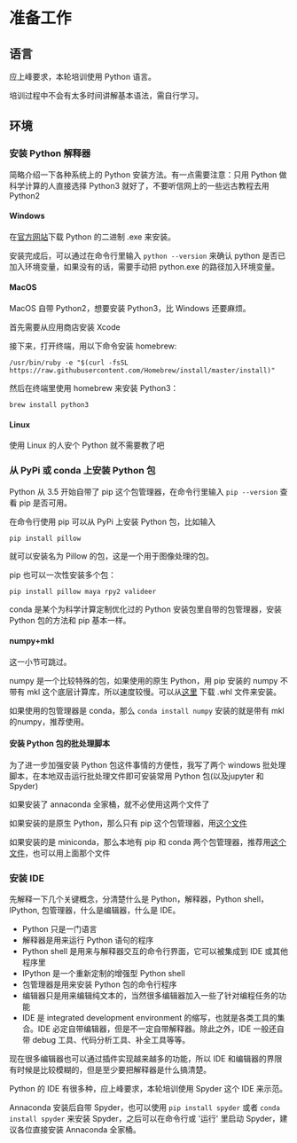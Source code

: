 # 准备工作

## 语言

应上峰要求，本轮培训使用 Python 语言。

培训过程中不会有太多时间讲解基本语法，需自行学习。

## 环境

### 安装 Python 解释器

简略介绍一下各种系统上的 Python 安装方法。有一点需要注意：只用 Python 做科学计算的人直接选择 Python3 就好了，不要听信网上的一些远古教程去用 Python2

#### Windows

在[官方网站](https://www.python.org/downloads/)下载 Python 的二进制 .exe 来安装。

安装完成后，可以通过在命令行里输入 `python --version` 来确认 python 是否已加入环境变量，如果没有的话，需要手动把 python.exe 的路径加入环境变量。

#### MacOS

MacOS 自带 Python2，想要安装 Python3，比 Windows 还要麻烦。

首先需要从应用商店安装 Xcode

接下来，打开终端，用以下命令安装 homebrew:

```shell
/usr/bin/ruby -e "$(curl -fsSL https://raw.githubusercontent.com/Homebrew/install/master/install)"
```

然后在终端里使用 homebrew 来安装 Python3：

```shell
brew install python3
```

#### Linux

使用 Linux 的人安个 Python 就不需要教了吧

### 从 PyPi 或 conda 上安装 Python 包

Python 从 3.5 开始自带了 pip 这个包管理器，在命令行里输入 `pip --version` 查看 pip 是否可用。

在命令行使用 pip 可以从 PyPi 上安装 Python 包，比如输入 

```shell
pip install pillow
```

就可以安装名为 Pillow 的包，这是一个用于图像处理的包。

pip 也可以一次性安装多个包：

```shell
pip install pillow maya rpy2 valideer
```

conda 是某个为科学计算定制优化过的 Python 安装包里自带的包管理器，安装 Python 包的方法和 pip 基本一样。

#### numpy+mkl

这一小节可跳过。

numpy 是一个比较特殊的包，如果使用的原生 Python，用 pip 安装的 numpy 不带有 mkl 这个底层计算库，所以速度较慢。可以从[这里](https://www.lfd.uci.edu/~gohlke/pythonlibs/#numpy) 下载 .whl 文件来安装。

如果使用的包管理器是 conda，那么 `conda install numpy` 安装的就是带有 mkl 的numpy，推荐使用。

#### 安装 Python 包的批处理脚本

为了进一步加强安装 Python 包这件事情的方便性，我写了两个 windows 批处理脚本，在本地双击运行批处理文件即可安装常用 Python 包(以及jupyter 和 Spyder)

如果安装了 annaconda 全家桶，就不必使用这两个文件了

如果安装的是原生 Python，那么只有 pip 这个包管理器，用[这个文件](https://github.com/deerainw/credit-modeling/blob/master/lesson1/pip-install.bat)

如果安装的是 miniconda，那么本地有 pip 和 conda 两个包管理器，推荐用[这个文件](https://github.com/deerainw/credit-modeling/blob/master/lesson1/conda-install.bat)，也可以用上面那个文件


### 安装 IDE

先解释一下几个关键概念，分清楚什么是 Python，解释器，Python shell，IPython, 包管理器，什么是编辑器，什么是 IDE。

- Python 只是一门语言
- 解释器是用来运行 Python 语句的程序
- Python shell 是用来与解释器交互的命令行界面，它可以被集成到 IDE 或其他程序里
- IPython 是一个重新定制的增强型 Python shell
- 包管理器是用来安装 Python 包的命令行程序
- 编辑器只是用来编辑纯文本的，当然很多编辑器加入一些了针对编程任务的功能
- IDE 是 integrated development environment 的缩写，也就是各类工具的集合。IDE 必定自带编辑器，但是不一定自带解释器。除此之外，IDE 一般还自带 debug 工具、代码分析工具、补全工具等等。

现在很多编辑器也可以通过插件实现越来越多的功能，所以 IDE 和编辑器的界限有时候是比较模糊的，但是至少要把解释器是什么搞清楚。

Python 的 IDE 有很多种，应上峰要求，本轮培训使用 Spyder 这个 IDE 来示范。

Annaconda 安装后自带 Spyder，也可以使用 `pip install spyder` 或者 `conda install spyder` 来安装 Spyder，之后可以在命令行或 '运行' 里启动 Spyder，建议各位直接安装 Annaconda 全家桶。
